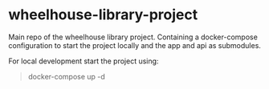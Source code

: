 # wheelhouse-library-project
Main repo of the wheelhouse library project. Containing a docker-compose configuration to start the project locally and the app and api as submodules.

For local development start the project using: 
> docker-compose up -d

